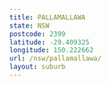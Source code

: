 ```yaml
---
title: PALLAMALLAWA
state: NSW
postcode: 2399
latitude: -29.409325
longitude: 150.222662
url: /nsw/pallamallawa/
layout: suburb
---
```

